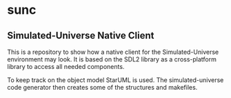 # sunc
## Simulated-Universe Native Client
This is a repository to show how a native client for the Simulated-Universe environment may look.
It is based on the SDL2 library as a cross-platform library to access all needed components.

To keep track on the object model StarUML is used. The simulated-universe code generator then creates some of the structures and makefiles.

